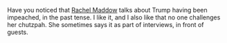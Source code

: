Have you noticed that <a href="https://en.wikipedia.org/wiki/Rachel_Maddow">Rachel Maddow</a> talks about Trump having been impeached, in the past tense. I like it, and I also like that no one challenges her chutzpah. She sometimes says it as part of interviews, in front of guests. 
